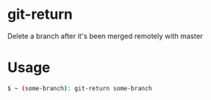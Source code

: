 # git-return
Delete a branch after it's been merged remotely with master

# Usage

```sh
$ ~ (some-branch): git-return some-branch
```

